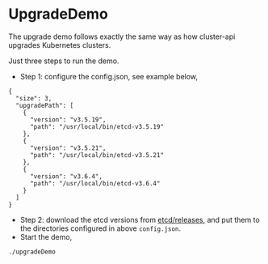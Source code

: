 UpgradeDemo
======

The upgrade demo follows exactly the same way as how cluster-api upgrades Kubernetes clusters.

Just three steps to run the demo.
- Step 1: configure the config.json, see example below,
```
{
  "size": 3,
  "upgradePath": [
    {
      "version": "v3.5.19",
      "path": "/usr/local/bin/etcd-v3.5.19"
    },
    {
      "version": "v3.5.21",
      "path": "/usr/local/bin/etcd-v3.5.21"
    },
    {
      "version": "v3.6.4",
      "path": "/usr/local/bin/etcd-v3.6.4"
    }
  ]
}

```

- Step 2: download the etcd versions from [etcd/releases](https://github.com/etcd-io/etcd/releases),
  and put them to the directories configured in above `config.json`.
- Start the demo,
```
./upgradeDemo
```
